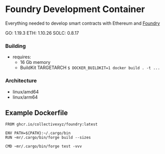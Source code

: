 # Foundry Development Container

Everything needed to develop smart contracts with Ethereum and [Foundry](https://github.com/foundry-rs/foundry)

GO: 1.19.3
ETH: 1.10.26
SOLC: 0.8.17

### Building

* requires:
  - 16 Gb memory
  - BuildKit TARGETARCH
   `$ DOCKER_BUILDKIT=1 docker build . -t ... `

### Architecture
* linux/amd64 
* linux/arm64

## Example Dockerfile

```
FROM ghcr.io/collectivexyz/foundry:latest

ENV PATH=${PATH}:~/.cargo/bin
RUN ~mr/.cargo/bin/forge build --sizes

CMD ~mr/.cargo/bin/forge test -vvv
```
